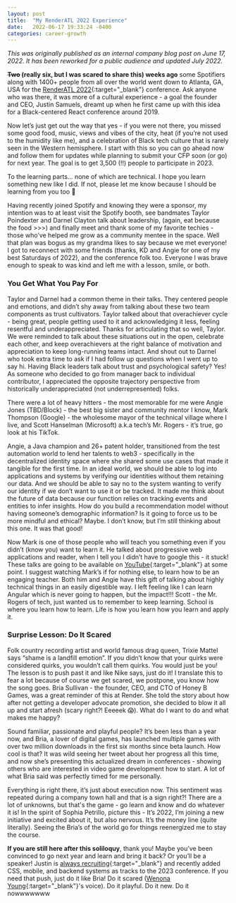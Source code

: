 ```yaml
---
layout: post
title:  "My RenderATL 2022 Experience"
date:   2022-06-17 19:33:24 -0400
categories: career-growth
---
```


*This was originally published as an internal company blog post on June 17, 2022. It has been reworked for a public audience and updated July 2022.*

**~~Two~~ (really six, but I was scared to share this) weeks ago** some Spotifiers along with 1400+ people from all over the world went down to Atlanta, GA, USA for the [RenderATL 2022](https://www.renderatl.com/){:target="_blank"} conference. Ask anyone who was there, it was more of a cultural experience - a goal the founder and CEO, Justin Samuels, dreamt up when he first came up with this idea for a Black-centered React conference around 2019.

Now let’s just get out the way that yes - if you were not there, you missed some good food, music, views and vibes of the city, heat (if you’re not used to the humidity like me), and a celebration of Black tech culture that is rarely seen in the Western hemisphere. I start with this so you can go ahead now and follow them for updates while planning to submit your CFP soon (or go) for next year. The goal is to get 3,500 (!!) people to participate in 2023.

To the learning parts… none of which are technical. I hope you learn something new like I did. If not, please let me know because I should be learning from you too 👀 

Having recently joined Spotify and knowing they were a sponsor, my intention was to at least visit the Spotify booth, see bandmates Taylor Poindexter and Darnel Clayton talk about leadership, (again, eat because the food >>>) and finally meet and thank some of my favorite techies - those who’ve helped me grow as a community mentee in the space. Well that plan was bogus as my grandma likes to say because we met everyone! I got to reconnect with some friends (thanks, KD and Angie for one of my best Saturdays of 2022), and the conference folk too. Everyone I was brave enough to speak to was kind and left me with a lesson, smile, or both.

### You Get What You Pay For

Taylor and Darnel had a common theme in their talks. They centered people and emotions, and didn’t shy away from talking about these two team components as trust cultivators. Taylor talked about that overachiever cycle - being great, people getting used to it and acknowledging it less, feeling resentful and underappreciated. Thanks for articulating that so well, Taylor. We were reminded to talk about these situations out in the open, celebrate each other, and keep overachievers at the right balance of motivation and appreciation to keep long-running teams intact. And shout out to Darnel who took extra time to ask if I had follow up questions when I
went up to say hi. Having Black leaders talk about trust and psychological safety? Yes! As someone who decided to go from manager back to individual contributor, I appreciated the opposite trajectory perspective from historically underappreciated (not underrepresented) folks.

There were a lot of heavy hitters - the most memorable for me were Angie Jones (TBD/Block) - the best big sister and community mentor I know, Mark Thompson (Google) - the wholesome mayor of the technical village where I live, and Scott Hanselman (Microsoft) a.k.a tech’s Mr. Rogers - it’s true, go look at his TikTok.

Angie, a Java champion and 26+ patent holder, transitioned from the test automation world to lend her talents to web3 - specifically in the decentralized identity space where she shared some use cases that made it tangible for the first time. In an ideal world, we should be able to log into applications and systems by verifying our identities without them retaining our data. And we should be able to say no to the system wanting to verify our identity if we don’t want to use it or be tracked. It made me think about the future of data because our function relies on tracking events and entities to infer insights. How do you build a recommendation model without having
someone’s demographic information? Is it going to force us to be more mindful and ethical? Maybe. I don’t know, but I’m still thinking about this one. It was that good!

Now Mark is one of those people who will teach you something even if you didn’t (know you) want to learn it. He talked about progressive web applications and reader, when I tell you I didn’t have to google this - it stuck! These talks are going to be available on [YouTube](https://www.youtube.com/channel/UCyVg5SCSM87WMXqT8ip144A){:target="_blank"} at some point. I suggest watching Mark’s if for nothing else, to learn how to be an engaging teacher. Both him and Angie have this gift of talking about highly technical things in an easily digestible way. I left feeling like I can learn Angular which is never going to happen, but the impact!!! Scott - the Mr. Rogers of tech, just wanted us to remember to keep learning. School is where you learn how to learn. Life is how you learn how you learn and apply it.

### Surprise Lesson: Do It Scared
Folk country recording artist and world famous drag queen, Trixie Mattel says “shame is a landfill emotion”. If you didn’t know that your quirks were considered quirks, you wouldn’t call them quirks. You would just be you! The lesson is to push past it and like Nike says, just do it! I translate this to fear a lot because of course we get scared, we postpone, you know how the song goes. Bria Sullivan - the founder, CEO, and CTO of Honey B Games, was a great
reminder of this at Render. She told the story about how after not getting a developer advocate promotion, she decided to blow it all up and start afresh (scary right?! Eeeeek 😱). What do I
want to do and what makes me happy?

Sound familiar, passionate and playful people? It’s been less than a year now, and Bria, a lover of digital games, has launched multiple games with over two million downloads in the first six months since beta launch. How cool is that? It was wild seeing her tweet about her progress all this time, and now she’s presenting this actualized dream in conferences - showing others who are interested in video game development how to start. A lot of what Bria said was perfectly timed for me personally. 

Everything is right there, it’s just about execution now. This sentiment was repeated during a company town hall and that is a sign right?! There are a lot of unknowns, but that's the game - go learn and know and do whatever it is! In the spirit of Sophia Petrillo, picture this - It’s 2022, I’m joining a new initiative and excited about it, but also nervous. It’s the money line (quite literally). Seeing the Bria’s of the world go for things reenergized me to stay the course.

**If you are still here after this soliloquy**, thank you! Maybe you’ve been convinced to go next year and learn and bring it back? Or you’ll be a speaker! Justin is [always recruiting](https://twitter.com/ThugDebugger/status/1534272384617926657?t=aoL3uIRZ1rfMOImYFvC3jQ&s=09){:target="_blank"} and recently added CSS, mobile, and backend systems as tracks to the 2023 conference. If you need that push, just do it like Bria! Do it scared ([Wenona Young](https://www.linkedin.com/in/wenona-m-young){:target="_blank"}'s voice). Do it playful. Do it new. Do it nowwwwwww